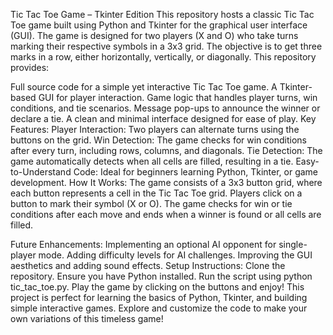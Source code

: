 Tic Tac Toe Game – Tkinter Edition
This repository hosts a classic Tic Tac Toe game built using Python and Tkinter for the graphical user interface (GUI). The game is designed for two players (X and O) who take turns marking their respective symbols in a 3x3 grid. The objective is to get three marks in a row, either horizontally, vertically, or diagonally. This repository provides:

Full source code for a simple yet interactive Tic Tac Toe game.
A Tkinter-based GUI for player interaction.
Game logic that handles player turns, win conditions, and tie scenarios.
Message pop-ups to announce the winner or declare a tie.
A clean and minimal interface designed for ease of play.
Key Features:
Player Interaction: Two players can alternate turns using the buttons on the grid.
Win Detection: The game checks for win conditions after every turn, including rows, columns, and diagonals.
Tie Detection: The game automatically detects when all cells are filled, resulting in a tie.
Easy-to-Understand Code: Ideal for beginners learning Python, Tkinter, or game development.
How It Works:
The game consists of a 3x3 button grid, where each button represents a cell in the Tic Tac Toe grid. Players click on a button to mark their symbol (X or O). The game checks for win or tie conditions after each move and ends when a winner is found or all cells are filled.

Future Enhancements:
Implementing an optional AI opponent for single-player mode.
Adding difficulty levels for AI challenges.
Improving the GUI aesthetics and adding sound effects.
Setup Instructions:
Clone the repository.
Ensure you have Python installed.
Run the script using python tic_tac_toe.py.
Play the game by clicking on the buttons and enjoy!
This project is perfect for learning the basics of Python, Tkinter, and building simple interactive games. Explore and customize the code to make your own variations of this timeless game!
